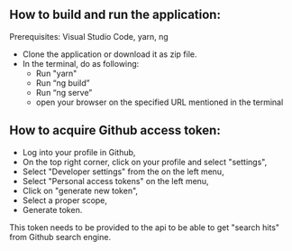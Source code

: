 ## How to build and run the application:

Prerequisites: Visual Studio Code, yarn, ng

- Clone the application or download it as zip file.
- In the terminal, do as following:
  - Run "yarn"
  - Run “ng build”
  - Run “ng serve”
  - open your browser on the specified URL mentioned in the terminal

## How to acquire Github access token:
- Log into your profile in Github,
- On the top right corner, click on your profile and select "settings",
- Select "Developer settings" from the on the left menu,
- Select "Personal access tokens" on the left menu,
- Click on "generate new token",
- Select a proper scope,
- Generate token. 

This token needs to be provided to the api to be able to get "search hits" from Github search engine.
